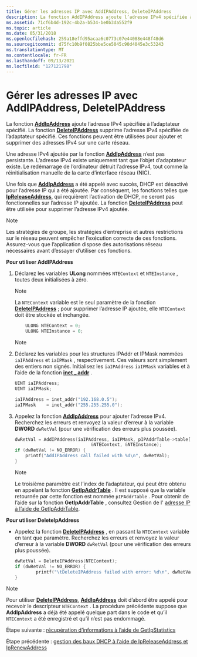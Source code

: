 ```yaml
---
title: Gérer les adresses IP avec AddIPAddress, DeleteIPAddress
description: La fonction AddIPAddress ajoute l’adresse IPv4 spécifiée à l’adaptateur spécifié.
ms.assetid: 71cf6b4d-192c-4b2a-b534-be0b3da552f9
ms.topic: article
ms.date: 05/31/2018
ms.openlocfilehash: 259a18effd95acaa6c0773c07e44088e448f48d6
ms.sourcegitcommit: d75fc10b9f0825bbe5ce5045c90d4045e3c53243
ms.translationtype: MT
ms.contentlocale: fr-FR
ms.lasthandoff: 09/13/2021
ms.locfileid: "127121798"
---
```

# <a name="manage-ip-addresses-with-addipaddress-deleteipaddress"></a>Gérer les adresses IP avec AddIPAddress, DeleteIPAddress

La fonction [**AddIpAddress**](/windows/desktop/api/Iphlpapi/nf-iphlpapi-addipaddress) ajoute l’adresse IPv4 spécifiée à l’adaptateur spécifié. La fonction [**DeleteIPAddress**](/windows/desktop/api/Iphlpapi/nf-iphlpapi-deleteipaddress) supprime l’adresse IPv4 spécifiée de l’adaptateur spécifié. Ces fonctions peuvent être utilisées pour ajouter et supprimer des adresses IPv4 sur une carte réseau.

Une adresse IPv4 ajoutée par la fonction [**AddIpAddress**](/windows/desktop/api/Iphlpapi/nf-iphlpapi-addipaddress) n’est pas persistante. L’adresse IPv4 existe uniquement tant que l’objet d’adaptateur existe. Le redémarrage de l’ordinateur détruit l’adresse IPv4, tout comme la réinitialisation manuelle de la carte d’interface réseau (NIC).

Une fois que [**AddIpAddress**](/windows/desktop/api/Iphlpapi/nf-iphlpapi-addipaddress) a été appelé avec succès, DHCP est désactivé pour l’adresse IP qui a été ajoutée. Par conséquent, les fonctions telles que [**IpReleaseAddress**](/windows/desktop/api/Iphlpapi/nf-iphlpapi-ipreleaseaddress), qui requièrent l’activation de DHCP, ne seront pas fonctionnelles sur l’adresse IP ajoutée. La fonction [**DeleteIPAddress**](/windows/desktop/api/Iphlpapi/nf-iphlpapi-deleteipaddress) peut être utilisée pour supprimer l’adresse IPv4 ajoutée.

> [!Note]  
> Les stratégies de groupe, les stratégies d’entreprise et autres restrictions sur le réseau peuvent empêcher l’exécution correcte de ces fonctions. Assurez-vous que l’application dispose des autorisations réseau nécessaires avant d’essayer d’utiliser ces fonctions.

 

**Pour utiliser AddIPAddress**

1.  Déclarez les variables **ULong** nommées `NTEContext` et `NTEInstance` , toutes deux initialisées à zéro.
    > [!Note]  
    > La `NTEContext` variable est le seul paramètre de la fonction [**DeleteIPAddress**](/windows/desktop/api/Iphlpapi/nf-iphlpapi-deleteipaddress) ; pour supprimer l’adresse IP ajoutée, elle `NTEContext` doit être stockée et inchangée.

     

    ```C++
        ULONG NTEContext = 0;
        ULONG NTEInstance = 0;
    
    ```

    

    > [!Note]  

     

2.  Déclarez les variables pour les structures IPAddr et IPMask nommées `iaIPAddress` et `iaIPMask` , respectivement. Ces valeurs sont simplement des entiers non signés. Initialisez les `iaIPAddress` `iaIPMask` variables et à l’aide de la fonction [**inet \_ addr**](/windows/win32/api/winsock2/nf-winsock2-inet_addr) .
    ```C++
    UINT iaIPAddress;
    UINT iaIPMask;

    iaIPAddress = inet_addr("192.168.0.5");
    iaIPMask    = inet_addr("255.255.255.0");
    ```

    

3.  Appelez la fonction [**AddIpAddress**](/windows/desktop/api/Iphlpapi/nf-iphlpapi-addipaddress) pour ajouter l’adresse IPv4. Recherchez les erreurs et renvoyez la valeur d’erreur à la variable **DWORD** `dwRetVal` (pour une vérification des erreurs plus poussée).
    ```C++
    dwRetVal = AddIPAddress(iaIPAddress, iaIPMask, pIPAddrTable->table[0].dwIndex, 
                                 &NTEContext, &NTEInstance);
    if (dwRetVal != NO_ERROR) {
        printf("AddIPAddress call failed with %d\n", dwRetVal);
    }
    ```

    

    > [!Note]  
    > Le troisième paramètre est l’index de l’adaptateur, qui peut être obtenu en appelant la fonction [**GetIpAddrTable**](/windows/desktop/api/Iphlpapi/nf-iphlpapi-getipaddrtable) . Il est supposé que la variable retournée par cette fonction est nommée `pIPAddrTable` . Pour obtenir de l’aide sur la fonction **GetIpAddrTable** , consultez Gestion de l' [adresse IP à l’aide de GetIpAddrTable](managing-ip-addresses-using-getipaddrtable.md).

     

**Pour utiliser DeleteIpAddress**

-   Appelez la fonction [**DeleteIPAddress**](/windows/desktop/api/Iphlpapi/nf-iphlpapi-deleteipaddress) , en passant la `NTEContext` variable en tant que paramètre. Recherchez les erreurs et renvoyez la valeur d’erreur à la variable **DWORD** `dwRetVal` (pour une vérification des erreurs plus poussée).
    ```C++
    dwRetVal = DeleteIPAddress(NTEContext);
    if (dwRetVal != NO_ERROR) {
            printf("\tDeleteIPAddress failed with error: %d\n", dwRetVal);
    } 
    ```

    

> [!Note]  
> Pour utiliser [**DeleteIPAddress**](/windows/desktop/api/Iphlpapi/nf-iphlpapi-deleteipaddress), [**AddIpAddress**](/windows/desktop/api/Iphlpapi/nf-iphlpapi-addipaddress) doit d’abord être appelé pour recevoir le descripteur `NTEContext` . La procédure précédente suppose que **AddIpAddress** a déjà été appelé quelque part dans le code et qu’il `NTEContext` a été enregistré et qu’il n’est pas endommagé.

 

Étape suivante : [récupération d’informations à l’aide de GetIpStatistics](retrieving-information-using-getipstatistics.md)

Étape précédente : [gestion des baux DHCP à l’aide de IpReleaseAddress et IpRenewAddress](managing-dhcp-leases-using-ipreleaseaddress-and-iprenewaddress.md)

 

 
